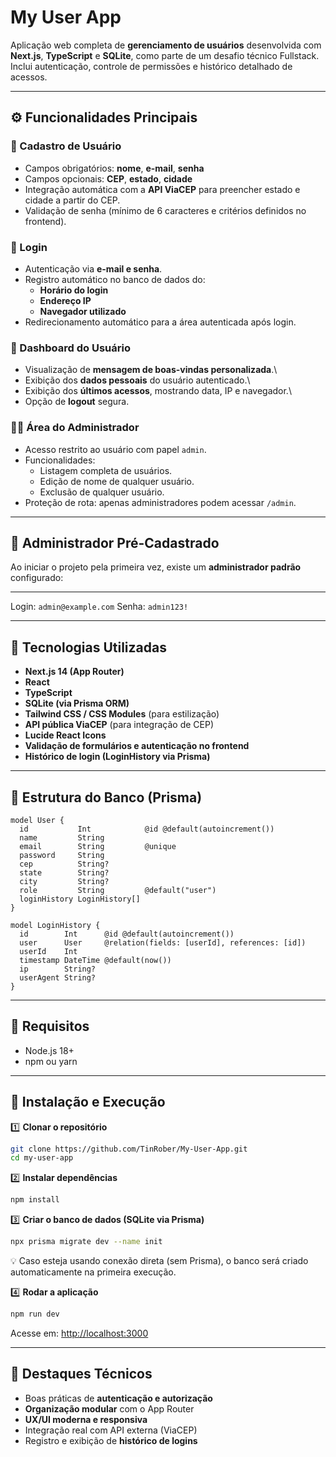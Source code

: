 # My User App

Aplicação web completa de **gerenciamento de usuários** desenvolvida com
**Next.js**, **TypeScript** e **SQLite**, como parte de um desafio
técnico Fullstack.\
Inclui autenticação, controle de permissões e histórico detalhado de
acessos.

------------------------------------------------------------------------

## ⚙️ Funcionalidades Principais

### 📝 Cadastro de Usuário

-   Campos obrigatórios: **nome**, **e-mail**, **senha**
-   Campos opcionais: **CEP**, **estado**, **cidade**
-   Integração automática com a **API ViaCEP** para preencher estado e
    cidade a partir do CEP.
-   Validação de senha (mínimo de 6 caracteres e critérios definidos no
    frontend).

### 🔐 Login

-   Autenticação via **e-mail e senha**.
-   Registro automático no banco de dados do:
    -   **Horário do login**
    -   **Endereço IP**
    -   **Navegador utilizado**
-   Redirecionamento automático para a área autenticada após login.

### 🧭 Dashboard do Usuário

-   Visualização de **mensagem de boas-vindas personalizada**.\
-   Exibição dos **dados pessoais** do usuário autenticado.\
-   Exibição dos **últimos acessos**, mostrando data, IP e navegador.\
-   Opção de **logout** segura.

### 🧑‍💼 Área do Administrador

-   Acesso restrito ao usuário com papel `admin`.
-   Funcionalidades:
    -   Listagem completa de usuários.
    -   Edição de nome de qualquer usuário.
    -   Exclusão de qualquer usuário.
-   Proteção de rota: apenas administradores podem acessar `/admin`.

------------------------------------------------------------------------

## 👑 Administrador Pré-Cadastrado

Ao iniciar o projeto pela primeira vez, existe um **administrador
padrão** configurado:
  --------------------- -------------
Login: `admin@example.com` Senha: `admin123!`

------------------------------------------------------------------------

## 🧰 Tecnologias Utilizadas

-   **Next.js 14 (App Router)**
-   **React**
-   **TypeScript**
-   **SQLite (via Prisma ORM)**
-   **Tailwind CSS / CSS Modules** (para estilização)
-   **API pública ViaCEP** (para integração de CEP)
-   **Lucide React Icons**
-   **Validação de formulários e autenticação no frontend**
-   **Histórico de login (LoginHistory via Prisma)**

------------------------------------------------------------------------

## 🧾 Estrutura do Banco (Prisma)

``` prisma
model User {
  id           Int            @id @default(autoincrement())
  name         String
  email        String         @unique
  password     String
  cep          String?
  state        String?
  city         String?
  role         String         @default("user")
  loginHistory LoginHistory[]
}

model LoginHistory {
  id        Int      @id @default(autoincrement())
  user      User     @relation(fields: [userId], references: [id])
  userId    Int
  timestamp DateTime @default(now())
  ip        String?
  userAgent String?
}
```

------------------------------------------------------------------------

## 🧩 Requisitos

-   Node.js 18+
-   npm ou yarn

------------------------------------------------------------------------

## 🚀 Instalação e Execução

1️⃣ **Clonar o repositório**

``` bash
git clone https://github.com/TinRober/My-User-App.git
cd my-user-app
```

2️⃣ **Instalar dependências**

``` bash
npm install
```

3️⃣ **Criar o banco de dados (SQLite via Prisma)**

``` bash
npx prisma migrate dev --name init
```

💡 Caso esteja usando conexão direta (sem Prisma), o banco será criado
automaticamente na primeira execução.

4️⃣ **Rodar a aplicação**

``` bash
npm run dev
```

Acesse em: <http://localhost:3000>

------------------------------------------------------------------------

## 🧠 Destaques Técnicos

-   Boas práticas de **autenticação e autorização**
-   **Organização modular** com o App Router
-   **UX/UI moderna e responsiva**
-   Integração real com API externa (ViaCEP)
-   Registro e exibição de **histórico de logins**
